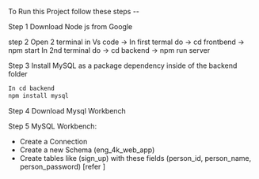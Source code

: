 To Run this Project follow these steps -- 

Step 1 Download Node js from Google

step 2 Open 2 terminal in Vs code ->
   In first termal do -> cd frontbend -> npm start
   In 2nd terminal do -> cd backend -> npm run server

Step 3 Install MySQL as a package dependency inside of the backend folder
```javascript
In cd backend
npm install mysql
```

Step 4 Download Mysql Workbench

Step 5 MySQL Workbench:
- Create a Connection
- Create a new Schema (eng_4k_web_app)
- Create tables like (sign_up) with these fields (person_id, person_name, person_password) [refer ]
